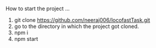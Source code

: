 How to start the project ...

1. git clone https://github.com/neeraj006/locofastTask.git
2. go to the directory in which the project got cloned.
3. npm i
4. npm start
